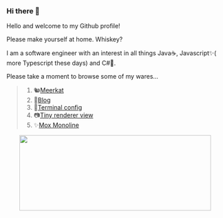 ### Hi there 👋

<!--
**oldtimerza/oldtimerza** is a ✨ _special_ ✨ repository because its `README.md` (this file) appears on your GitHub profile.

Here are some ideas to get you started:

- 🔭 I’m currently working on ...
- 🌱 I’m currently learning ...
- 👯 I’m looking to collaborate on ...
- 🤔 I’m looking for help with ...
- 💬 Ask me about ...
- 📫 How to reach me: ...
- 😄 Pronouns: ...
- ⚡ Fun fact: ...
-->

Hello and welcome to my Github profile!

Please make yourself at home. Whiskey?

I am a software engineer with an interest in all things Java☕, Javascript✨( more Typescript these days) and C#🍵.

Please take a moment to browse some of my wares...

> 1) 🐿️[Meerkat](https://oldtimerza.github.io/meerkat-site/)
> 2) 📝[Blog](https://oldtimerza.github.io/)
> 3) 🔳[Terminal config](https://github.com/oldtimerza/windows-terminal-config)
> 4) 📷[Tiny renderer view](https://github.com/oldtimerza/TinyRendererView)
> 5) ✨[Mox Monoline](https://github.com/oldtimerza/mox-monoline)


<p align="center">
  <img width="445" height="175" src="https://github-readme-stats.vercel.app/api?username=oldtimerza&show_icons=true">
</p>
